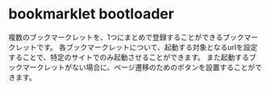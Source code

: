 # bookmarklet bootloader
複数のブックマークレットを、1つにまとめで登録することができるブックマークレットです。
各ブックマークレットについて、起動する対象となるurlを設定することで、特定のサイトでのみ起動させることができます。
また起動するブックマークレットがない場合に、ページ遷移のためのボタンを設置することができます。
